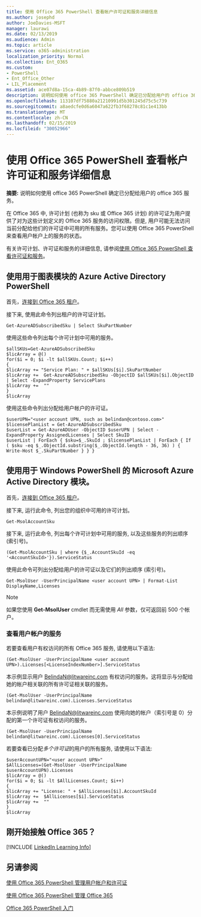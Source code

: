 ```yaml
---
title: 使用 Office 365 PowerShell 查看帐户许可证和服务详细信息
ms.author: josephd
author: JoeDavies-MSFT
manager: laurawi
ms.date: 02/13/2019
ms.audience: Admin
ms.topic: article
ms.service: o365-administration
localization_priority: Normal
ms.collection: Ent_O365
ms.custom:
- PowerShell
- Ent_Office_Other
- LIL_Placement
ms.assetid: ace07d8a-15ca-4b89-87f0-abbce809b519
description: 说明如何使用 office 365 PowerShell 确定已分配给用户的 office 365 服务。
ms.openlocfilehash: 113107df75880a21210991d5b301245d75c5c739
ms.sourcegitcommit: a8aedcfe0d6a6047a622fb3f68278c81c1e413bb
ms.translationtype: MT
ms.contentlocale: zh-CN
ms.lasthandoff: 02/15/2019
ms.locfileid: "30052966"
---
```

# <a name="view-account-license-and-service-details-with-office-365-powershell"></a>使用 Office 365 PowerShell 查看帐户许可证和服务详细信息

**摘要:** 说明如何使用 office 365 PowerShell 确定已分配给用户的 office 365 服务。
  
在 Office 365 中, 许可计划 (也称为 sku 或 Office 365 计划) 的许可证为用户提供了对为这些计划定义的 Office 365 服务的访问权限。但是, 用户可能无法访问当前分配给他们的许可证中可用的所有服务。您可以使用 Office 365 PowerShell 来查看用户帐户上的服务的状态。 

有关许可计划、许可证和服务的详细信息, 请参阅[使用 Office 365 PowerShell 查看许可证和服务](view-licenses-and-services-with-office-365-powershell.md)。

## <a name="use-the-azure-active-directory-powershell-for-graph-module"></a>使用用于图表模块的 Azure Active Directory PowerShell

首先，[连接到 Office 365 租户](connect-to-office-365-powershell.md#connect-with-the-azure-active-directory-powershell-for-graph-module)。
  
接下来, 使用此命令列出租户的许可证计划。

```
Get-AzureADSubscribedSku | Select SkuPartNumber
```

使用这些命令列出每个许可计划中可用的服务。

```
$allSKUs=Get-AzureADSubscribedSku
$licArray = @()
for($i = 0; $i -lt $allSKUs.Count; $i++)
{
$licArray += "Service Plan: " + $allSKUs[$i].SkuPartNumber
$licArray +=  Get-AzureADSubscribedSku -ObjectID $allSKUs[$i].ObjectID | Select -ExpandProperty ServicePlans
$licArray +=  ""
}
$licArray
````

使用这些命令列出分配给用户帐户的许可证。

````
$userUPN="<user account UPN, such as belindan@contoso.com>"
$licensePlanList = Get-AzureADSubscribedSku
$userList = Get-AzureADUser -ObjectID $userUPN | Select -ExpandProperty AssignedLicenses | Select SkuID 
$userList | ForEach { $sku=$_.SkuId ; $licensePlanList | ForEach { If ( $sku -eq $_.ObjectId.substring($_.ObjectId.length - 36, 36) ) { Write-Host $_.SkuPartNumber } } }
````

## <a name="use-the-microsoft-azure-active-directory-module-for-windows-powershell"></a>使用用于 Windows PowerShell 的 Microsoft Azure Active Directory 模块。

首先，[连接到 Office 365 租户](connect-to-office-365-powershell.md#connect-with-the-microsoft-azure-active-directory-module-for-windows-powershell)。

接下来, 运行此命令, 列出您的组织中可用的许可计划。 

```
Get-MsolAccountSku
```

接下来, 运行此命令, 列出每个许可计划中可用的服务, 以及这些服务的列出顺序 (索引号)。

````
(Get-MsolAccountSku | where {$_.AccountSkuId -eq '<AccountSkuId>'}).ServiceStatus
````
  
使用此命令可列出分配给用户的许可证以及它们的列出顺序 (索引号)。

````
Get-MsolUser -UserPrincipalName <user account UPN> | Format-List DisplayName,Licenses
````

>[!Note]
>如果您使用 **Get-MsolUser** cmdlet 而无需使用 _All_ 参数，仅可返回前 500 个帐户。
>
   

### <a name="to-view-services-for-a-user-account"></a>查看用户帐户的服务

若要查看用户有权访问的所有 Office 365 服务, 请使用以下语法:
  
```
(Get-MsolUser -UserPrincipalName <user account UPN>).Licenses[<LicenseIndexNumber>].ServiceStatus
```

本示例显示用户 BelindaN@litwareinc.com 有权访问的服务。这将显示与分配给她的帐户相关联的所有许可证相关联的服务。
  
```
(Get-MsolUser -UserPrincipalName belindan@litwareinc.com).Licenses.ServiceStatus
```

本示例说明了用户 BelindaN@litwareinc.com 使用向她的帐户（索引号是 0）分配的第一个许可证有权访问的服务。
  
```
(Get-MsolUser -UserPrincipalName belindan@litwareinc.com).Licenses[0].ServiceStatus
```

若要查看已分配*多个许可证*的用户的所有服务, 请使用以下语法:

```
$userAccountUPN="<user account UPN>"
$AllLicenses=(Get-MsolUser -UserPrincipalName $userAccountUPN).Licenses
$licArray = @()
for($i = 0; $i -lt $AllLicenses.Count; $i++)
{
$licArray += "License: " + $AllLicenses[$i].AccountSkuId
$licArray +=  $AllLicenses[$i].ServiceStatus
$licArray +=  ""
}
$licArray
```

  
## <a name="new-to-office-365"></a>刚开始接触 Office 365？

[!INCLUDE [LinkedIn Learning Info](../common/office/linkedin-learning-info.md)]

## <a name="see-also"></a>另请参阅

[使用 Office 365 PowerShell 管理用户帐户和许可证](manage-user-accounts-and-licenses-with-office-365-powershell.md)
  
[使用 Office 365 PowerShell 管理 Office 365](manage-office-365-with-office-365-powershell.md)
  
[Office 365 PowerShell 入门](getting-started-with-office-365-powershell.md)
